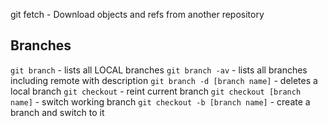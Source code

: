 git fetch - Download objects and refs from another repository

## Branches
`git branch` - lists all LOCAL branches
`git branch -av` - lists all branches including remote with description
`git branch -d [branch name]` - deletes a local branch
`git checkout` - reint current branch
`git checkout [branch name]` - switch working branch
`git checkout -b [branch name]` - create a branch and switch to it
